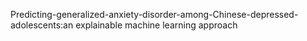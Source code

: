 Predicting-generalized-anxiety-disorder-among-Chinese-depressed-adolescents:an explainable machine learning approach
